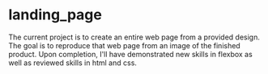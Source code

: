 # landing_page
The current project is to create an entire web page from a provided design. The goal is to reproduce that web page from an image of the finished product. Upon completion, I'll have demonstrated new skills in flexbox as well as reviewed skills in html and css.